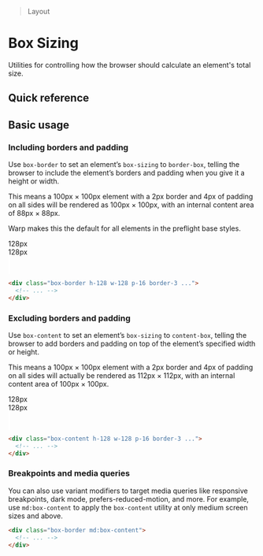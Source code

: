 > Layout

# Box Sizing
Utilities for controlling how the browser should calculate an element's total size.

## Quick reference

<qr-table />

## Basic usage
### Including borders and padding
Use `box-border` to set an element’s `box-sizing` to `border-box`, telling the browser to include the element’s borders and padding when you give it a height or width.

This means a 100px × 100px element with a 2px border and 4px of padding on all sides will be rendered as 100px × 100px, with an internal content area of 88px × 88px.

Warp makes this the default for all elements in the preflight base styles.

<container>
  <div style="max-width:320px" class="relative grid grid-cols-[1fr_1fr_1fr] grid-rows-[1fr_3fr_1fr] gap-1 pd-font-mono font-bold max-w-[300] mx-auto w-full">
    <div class="col-start-1 row-start-1 pd-bg-white dark:pd-bg-slate-800"></div>
    <div class="relative col-start-2 row-start-1 pd-bg-white dark:pd-bg-slate-800">
    <!-- -->
    <!-- w-indicator -->
      <div class="absolute flex bottom-2 left-0 right-0">
        <!-- H. line -->
        <div class="pd-bg-indigo-400 h-1 absolute left-0 top-1/2 -translate-y-1 right-0"></div>
        <!-- Left mesh -->
        <div class="w-full">
          <div class="rounded-full h-8 pd-bg-indigo-400 w-1 absolute left-0 top-1/2 -translate-x-1 -translate-y-1"></div>
        </div>
        <!-- measurement -->
        <div class="relative flex-auto pd-font-mono font-bold w-full pd-bg-white pd-text-xs pd-text-indigo-600 px-4 flex items-center justify-center leading-none dark:pd-bg-slate-800 dark:pd-text-indigo-400">128px</div>
        <!-- Right mesh -->
        <div class="w-full">
          <div class="rounded-full h-8 pd-bg-indigo-400 w-1 absolute right-0 top-1/2 translate-x-1 -translate-y-1"></div>
        </div>
      </div>
    <!-- -->
    </div>
    <div class="col-start-3 row-start-1 pd-bg-white dark:pd-bg-slate-800"></div>
    <div class="relative col-start-1 row-start-2 pd-bg-white dark:pd-bg-slate-800">
      <!-- -->
      <!-- h-measure indicator -->
      <div class="absolute flex top-0 bottom-0 -right-10 w-3">
        <!-- Vertical line -->
        <div class="pd-bg-indigo-400 w-1 absolute top-0 left-1/2 bottom-0"></div>
        <!-- Top chip -->
        <div class="w-full">
          <div class="rounded-full w-8 pd-bg-indigo-400 h-1 absolute top-0 left-1/2 -translate-y-1"></div>
        </div>
        <!-- Badge -->
        <div class="relative -rotate-90 h-3 flex flex-auto pd-font-mono font-bold pd-bg-white pd-text-indigo-600 pd-text-xs px-2 items-center justify-center leading-none dark:pd-bg-slate-800 dark:pd-text-indigo-400">128px</div>
        <!-- Bottom chip -->
        <div class="w-full">
          <div class="rounded-full w-8 pd-bg-indigo-400 h-1 absolute bottom-0 left-1/2 translate-y-1"></div>
        </div>
      </div>
      <!-- -->
    </div>
    <div class="col-start-2 row-start-2 w-128 h-128 pd-bg-white dark:pd-bg-slate-800">
      <box striped style="border:3px solid white"  class="relative p-16 w-128 h-128" fg-color="var(--tw-indigo-fg)" bg-color="var(--tw-indigo-bg)" >
        <div class="w-full h-full pd-bg-sky-500"></div>
      </box>
    </div>
    <div class="pd-bg-white col-start-3 row-start-2 dark:pd-bg-slate-800"></div>
    <div class="pd-bg-white col-start-1 row-start-3 dark:pd-bg-slate-800"></div>
    <div class="pd-bg-white col-start-2 row-start-3 dark:pd-bg-slate-800"></div>
    <div class="pd-bg-white col-start-3 row-start-3 dark:pd-bg-slate-800"></div>
  </div>
</container>

```html
<div class="box-border h-128 w-128 p-16 border-3 ...">
  <!-- ... -->
</div>
```

### Excluding borders and padding
Use `box-content` to set an element’s `box-sizing` to `content-box`, telling the browser to add borders and padding on top of the element’s specified width or height.

This means a 100px × 100px element with a 2px border and 4px of padding on all sides will actually be rendered as 112px × 112px, with an internal content area of 100px × 100px.

<container>
  <div style="max-width:320px" class="relative grid grid-cols-[1fr_1fr_1fr] grid-rows-[1fr_2fr_1fr] gap-1 pd-font-mono pd-text-sm font-bold max-w-[300] mx-auto w-full dark:pd-bg-slate-700">
    <div class="pd-bg-white col-start-1 row-start-1 dark:pd-bg-slate-800"></div>
    <div class="relative pd-bg-white col-start-2 row-start-1 dark:pd-bg-slate-800">
      <!-- -->
    <!-- w-indicator -->
      <div class="absolute flex bottom-24 left-0 right-0">
        <!-- H. line -->
        <div class="pd-bg-indigo-400 h-1 absolute left-0 top-1/2 -translate-y-1 right-0"></div>
        <!-- Left mesh -->
        <div class="w-full">
          <div class="rounded-full h-8 pd-bg-indigo-400 w-1 absolute left-0 top-1/2 -translate-x-1 -translate-y-1"></div>
        </div>
        <!-- measurement -->
        <div class="relative flex-auto pd-font-mono font-bold w-full pd-bg-white pd-text-xs pd-text-indigo-600 px-4 flex items-center justify-center leading-none dark:pd-bg-slate-800 dark:pd-text-indigo-400">128px</div>
        <!-- Right mesh -->
        <div class="w-full">
          <div class="rounded-full h-8 pd-bg-indigo-400 w-1 absolute right-0 top-1/2 translate-x-1 -translate-y-1"></div>
        </div>
      </div>
    <!-- -->
    </div>
    <div class="pd-bg-white col-start-3 row-start-1 dark:pd-bg-slate-800"></div>
    <div class="relative pd-bg-white col-start-1 row-start-2 dark:pd-bg-slate-800">
     <!-- -->
      <!-- h-measure indicator -->
      <div class="absolute flex top-0 bottom-0 right-8 w-3">
        <!-- Vertical line -->
        <div class="pd-bg-indigo-400 w-1 absolute top-0 left-1/2 bottom-0"></div>
        <!-- Top chip -->
        <div class="w-full">
          <div class="rounded-full w-8 pd-bg-indigo-400 h-1 absolute top-0 left-1/2 -translate-y-1"></div>
        </div>
        <!-- Badge -->
        <div class="relative -rotate-90 h-3 flex flex-auto pd-font-mono font-bold pd-bg-white pd-text-indigo-600 pd-text-xs px-2 items-center justify-center leading-none dark:pd-bg-slate-800 dark:pd-text-indigo-400">128px</div>
        <!-- Bottom chip -->
        <div class="w-full">
          <div class="rounded-full w-8 pd-bg-indigo-400 h-1 absolute bottom-0 left-1/2 translate-y-1"></div>
        </div>
      </div>
      <!-- -->
    </div>
    <div class="pd-bg-white col-start-2 row-start-2 w-128 h-128">
      <box striped style="transform: translateX(-19px) translateY(-19px);border:3px solid white" class="box-content relative bg-stripes-blue w-128 h-128 p-16" fg-color="var(--tw-indigo-fg)" bg-color="var(--tw-indigo-bg)" >
        <div class="w-full h-full pd-bg-blue-500 ring-1 ring-blue-500"></div>
      </box>
    </div>
    <div class="pd-bg-white col-start-3 row-start-2 dark:pd-bg-slate-800"></div>
    <div class="pd-bg-white col-start-1 row-start-3 dark:pd-bg-slate-800"></div>
    <div class="pd-bg-white col-start-2 row-start-3 dark:pd-bg-slate-800"></div>
    <div class="pd-bg-white col-start-3 row-start-3 dark:pd-bg-slate-800"></div>
  </div>
</container>

```html
<div class="box-content h-128 w-128 p-16 border-3 ...">
  <!-- ... -->
</div>
```

### Breakpoints and media queries
You can also use variant modifiers to target media queries like responsive breakpoints, dark mode, prefers-reduced-motion, and more. For example, use `md:box-content` to apply the `box-content` utility at only medium screen sizes and above.

```html
<div class="box-border md:box-content">
  <!-- ... -->
</div>
```

